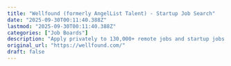 ```yaml
---
title: "Wellfound (formerly AngelList Talent) - Startup Job Search"
date: "2025-09-30T00:11:40.388Z"
lastmod: "2025-09-30T00:11:40.388Z"
categories: ["Job Boards"]
description: "Apply privately to 130,000+ remote jobs and startup jobs near you with one application. See salary and equity upfront. Find the latest tech jobs, company overviews, benefits and more at Wellfound (formerly AngelList Talent)."
original_url: "https://wellfound.com/"
draft: false
---
```

